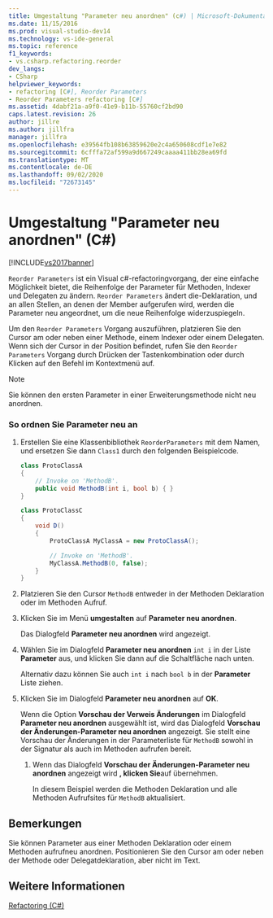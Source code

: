 ```yaml
---
title: Umgestaltung "Parameter neu anordnen" (c#) | Microsoft-Dokumentation
ms.date: 11/15/2016
ms.prod: visual-studio-dev14
ms.technology: vs-ide-general
ms.topic: reference
f1_keywords:
- vs.csharp.refactoring.reorder
dev_langs:
- CSharp
helpviewer_keywords:
- refactoring [C#], Reorder Parameters
- Reorder Parameters refactoring [C#]
ms.assetid: 4dabf21a-a9f0-41e9-b11b-55760cf2bd90
caps.latest.revision: 26
author: jillre
ms.author: jillfra
manager: jillfra
ms.openlocfilehash: e39564fb108b63859620e2c4a650608cdf1e7e82
ms.sourcegitcommit: 6cfffa72af599a9d667249caaaa411bb28ea69fd
ms.translationtype: MT
ms.contentlocale: de-DE
ms.lasthandoff: 09/02/2020
ms.locfileid: "72673145"
---
```

# <a name="reorder-parameters-refactoring-c"></a>Umgestaltung "Parameter neu anordnen" (C#)
[!INCLUDE[vs2017banner](../includes/vs2017banner.md)]

`Reorder Parameters` ist ein Visual c#-refactoringvorgang, der eine einfache Möglichkeit bietet, die Reihenfolge der Parameter für Methoden, Indexer und Delegaten zu ändern. `Reorder Parameters` ändert die-Deklaration, und an allen Stellen, an denen der Member aufgerufen wird, werden die Parameter neu angeordnet, um die neue Reihenfolge widerzuspiegeln.

 Um den `Reorder Parameters` Vorgang auszuführen, platzieren Sie den Cursor am oder neben einer Methode, einem Indexer oder einem Delegaten. Wenn sich der Cursor in der Position befindet, rufen Sie den `Reorder Parameters` Vorgang durch Drücken der Tastenkombination oder durch Klicken auf den Befehl im Kontextmenü auf.

> [!NOTE]
> Sie können den ersten Parameter in einer Erweiterungsmethode nicht neu anordnen.

### <a name="to-reorder-parameters"></a>So ordnen Sie Parameter neu an

1. Erstellen Sie eine Klassenbibliothek `ReorderParameters` mit dem Namen, und ersetzen Sie dann `Class1` durch den folgenden Beispielcode.

    ```csharp
    class ProtoClassA
    {
        // Invoke on 'MethodB'.
        public void MethodB(int i, bool b) { }
    }

    class ProtoClassC
    {
        void D()
        {
            ProtoClassA MyClassA = new ProtoClassA();

            // Invoke on 'MethodB'.
            MyClassA.MethodB(0, false);
        }
    }
    ```

2. Platzieren Sie den Cursor `MethodB` entweder in der Methoden Deklaration oder im Methoden Aufruf.

3. Klicken Sie im Menü **umgestalten** auf **Parameter neu anordnen**.

     Das Dialogfeld **Parameter neu anordnen** wird angezeigt.

4. Wählen Sie im Dialogfeld **Parameter neu anordnen** `int i` in der Liste **Parameter** aus, und klicken Sie dann auf die Schaltfläche nach unten.

     Alternativ dazu können Sie auch `int i` nach `bool b` in der **Parameter** Liste ziehen.

5. Klicken Sie im Dialogfeld **Parameter neu anordnen** auf **OK**.

     Wenn die Option **Vorschau der Verweis Änderungen** im Dialogfeld **Parameter neu anordnen** ausgewählt ist, wird das Dialogfeld **Vorschau der Änderungen-Parameter neu anordnen** angezeigt. Sie stellt eine Vorschau der Änderungen in der Parameterliste für `MethodB` sowohl in der Signatur als auch im Methoden aufrufen bereit.

    1. Wenn das Dialogfeld **Vorschau der Änderungen-Parameter neu anordnen** angezeigt wird **, klicken Sie**auf übernehmen.

         In diesem Beispiel werden die Methoden Deklaration und alle Methoden Aufrufsites für `MethodB` aktualisiert.

## <a name="remarks"></a>Bemerkungen
 Sie können Parameter aus einer Methoden Deklaration oder einem Methoden aufrufneu anordnen. Positionieren Sie den Cursor am oder neben der Methode oder Delegatdeklaration, aber nicht im Text.

## <a name="see-also"></a>Weitere Informationen
 [Refactoring (C#)](../csharp-ide/refactoring-csharp.md)